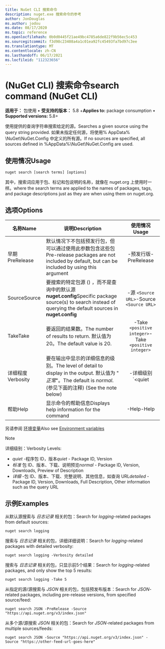 ```yaml
---
title: NuGet CLI 搜索命令
description: nuget.exe 搜索命令的参考
author: JonDouglas
ms.author: jodou
ms.date: 08/17/2020
ms.topic: reference
ms.openlocfilehash: 0b0d0445f21ae49bc4785a6de822f9b56ec5c453
ms.sourcegitcommit: f3d98c23408a4a1c01ea92fc45493fa7bd97c3ee
ms.translationtype: MT
ms.contentlocale: zh-CN
ms.lasthandoff: 06/17/2021
ms.locfileid: "112323656"
---
```

# <a name="search-command-nuget-cli"></a><span data-ttu-id="fd838-103"> (NuGet CLI) 搜索命令</span><span class="sxs-lookup"><span data-stu-id="fd838-103">search command (NuGet CLI)</span></span>

<span data-ttu-id="fd838-104">**适用于：** 包使用 &bullet; **受支持的版本：** 5.8 +</span><span class="sxs-lookup"><span data-stu-id="fd838-104">**Applies to:** package consumption &bullet; **Supported versions:** 5.8+</span></span>

<span data-ttu-id="fd838-105">使用提供的查询字符串搜索给定的源。</span><span class="sxs-lookup"><span data-stu-id="fd838-105">Searches a given source using the query string provided.</span></span> <span data-ttu-id="fd838-106">如果未指定任何源，将使用% AppData% \NuGet\NuGet.Config 中定义的所有源。</span><span class="sxs-lookup"><span data-stu-id="fd838-106">If no sources are specified, all sources defined in %AppData%\NuGet\NuGet.Config are used.</span></span>

## <a name="usage"></a><span data-ttu-id="fd838-107">使用情况</span><span class="sxs-lookup"><span data-stu-id="fd838-107">Usage</span></span>

```cli
nuget search [search terms] [options]
```

<span data-ttu-id="fd838-108">其中，搜索词应用于包、标记和包说明的名称，就像在 nuget.org 上使用时一样。</span><span class="sxs-lookup"><span data-stu-id="fd838-108">where the search terms are applied to the names of packages, tags, and package descriptions just as they are when using them on nuget.org.</span></span>

## <a name="options"></a><span data-ttu-id="fd838-109">选项</span><span class="sxs-lookup"><span data-stu-id="fd838-109">Options</span></span>

| <span data-ttu-id="fd838-110">名称</span><span class="sxs-lookup"><span data-stu-id="fd838-110">Name</span></span> | <span data-ttu-id="fd838-111">说明</span><span class="sxs-lookup"><span data-stu-id="fd838-111">Description</span></span> | <span data-ttu-id="fd838-112">使用情况</span><span class="sxs-lookup"><span data-stu-id="fd838-112">Usage</span></span> |
| ---  |     ---     |  :-:  |
| <span data-ttu-id="fd838-113">早期</span><span class="sxs-lookup"><span data-stu-id="fd838-113">PreRelease</span></span> | <span data-ttu-id="fd838-114">默认情况下不包括预发行包，但可以通过使用此参数包含这些包</span><span class="sxs-lookup"><span data-stu-id="fd838-114">Pre-release packages are not included by default, but can be included by using this argument</span></span> | <span data-ttu-id="fd838-115">-预发行版</span><span class="sxs-lookup"><span data-stu-id="fd838-115">-PreRelease</span></span> |
| <span data-ttu-id="fd838-116">Source</span><span class="sxs-lookup"><span data-stu-id="fd838-116">Source</span></span> | <span data-ttu-id="fd838-117">要搜索的特定包源 () ，而不是查询中的默认源 __nuget.config__</span><span class="sxs-lookup"><span data-stu-id="fd838-117">Specific package source(s) to search instead of querying the default sources in __nuget.config__</span></span> | <span data-ttu-id="fd838-118">-源 `<Source URL>`</span><span class="sxs-lookup"><span data-stu-id="fd838-118">-Source `<Source URL>`</span></span>|
| <span data-ttu-id="fd838-119">Take</span><span class="sxs-lookup"><span data-stu-id="fd838-119">Take</span></span> | <span data-ttu-id="fd838-120">要返回的结果数。</span><span class="sxs-lookup"><span data-stu-id="fd838-120">The number of results to return.</span></span> <span data-ttu-id="fd838-121">默认值为 20。</span><span class="sxs-lookup"><span data-stu-id="fd838-121">The default value is 20.</span></span> | <span data-ttu-id="fd838-122">-Take `<positive integer>`</span><span class="sxs-lookup"><span data-stu-id="fd838-122">-Take `<positive integer>`</span></span> |
| <span data-ttu-id="fd838-123">详细程度</span><span class="sxs-lookup"><span data-stu-id="fd838-123">Verbosity</span></span> | <span data-ttu-id="fd838-124">要在输出中显示的详细信息的级别。</span><span class="sxs-lookup"><span data-stu-id="fd838-124">The level of detail to display in the output.</span></span> <span data-ttu-id="fd838-125">默认值为 " _正常_"。</span><span class="sxs-lookup"><span data-stu-id="fd838-125">The default is _normal_.</span></span> <span data-ttu-id="fd838-126"> (参见下面的注释) </span><span class="sxs-lookup"><span data-stu-id="fd838-126">(See the note below)</span></span>  | <span data-ttu-id="fd838-127">-详细级别 `<quiet|normal|detailed>`</span><span class="sxs-lookup"><span data-stu-id="fd838-127">-Verbosity `<quiet|normal|detailed>`</span></span> |
| <span data-ttu-id="fd838-128">帮助</span><span class="sxs-lookup"><span data-stu-id="fd838-128">Help</span></span> | <span data-ttu-id="fd838-129">显示命令的帮助信息</span><span class="sxs-lookup"><span data-stu-id="fd838-129">Displays help information for the command</span></span> | <span data-ttu-id="fd838-130">-Help</span><span class="sxs-lookup"><span data-stu-id="fd838-130">-Help</span></span> |

<span data-ttu-id="fd838-131">另请参阅 [环境变量](cli-ref-environment-variables.md)</span><span class="sxs-lookup"><span data-stu-id="fd838-131">Also see [Environment variables](cli-ref-environment-variables.md)</span></span>

> [!NOTE] 
> <span data-ttu-id="fd838-132">详细级别：</span><span class="sxs-lookup"><span data-stu-id="fd838-132">Verbosity Levels:</span></span>
> * <span data-ttu-id="fd838-133">_quiet_ -程序包 ID，版本</span><span class="sxs-lookup"><span data-stu-id="fd838-133">_quiet_ - Package ID, Version</span></span>
> * <span data-ttu-id="fd838-134">_标准_ 包 ID、版本、下载、说明预览</span><span class="sxs-lookup"><span data-stu-id="fd838-134">_normal_ - Package ID, Version, Downloads, Preview of Description</span></span>
> * <span data-ttu-id="fd838-135">_详细_ -包 ID、版本、下载、完整说明、其他信息，如查询 URL</span><span class="sxs-lookup"><span data-stu-id="fd838-135">_detailed_ - Package ID, Version, Downloads, Full Description, Other information such as the query URL</span></span>

## <a name="examples"></a><span data-ttu-id="fd838-136">示例</span><span class="sxs-lookup"><span data-stu-id="fd838-136">Examples</span></span>

<span data-ttu-id="fd838-137">从默认源搜索与 *日志记录* 相关的包：</span><span class="sxs-lookup"><span data-stu-id="fd838-137">Search for *logging*-related packages from default sources:</span></span>
```
nuget search logging
```
<span data-ttu-id="fd838-138">搜索与 *日志记录* 相关的包，详细详细说明：</span><span class="sxs-lookup"><span data-stu-id="fd838-138">Search for *logging*-related packages with detailed verbosity:</span></span>
```
nuget search logging -Verbosity detailed
```
<span data-ttu-id="fd838-139">搜索与 *日志记录* 相关的包，只显示前5个结果：</span><span class="sxs-lookup"><span data-stu-id="fd838-139">Search for *logging*-related packages, and only show the top 5 results:</span></span>
```
nuget search logging -Take 5
```
<span data-ttu-id="fd838-140">从指定的源/源搜索与 *JSON* 相关的包，包括预发布版本：</span><span class="sxs-lookup"><span data-stu-id="fd838-140">Search for *JSON*-related packages, including pre-release versions, from specified source/feed:</span></span>
```
nuget search JSON -PreRelease -Source "https://api.nuget.org/v3/index.json"
```
<span data-ttu-id="fd838-141">从多个源/源搜索 *JSON* 相关的包：</span><span class="sxs-lookup"><span data-stu-id="fd838-141">Search for *JSON*-related packages from multiple sources/feeds:</span></span>
```
nuget search JSON -Source "https://api.nuget.org/v3/index.json" -Source "https://other-feed-url-goes-here"
```
